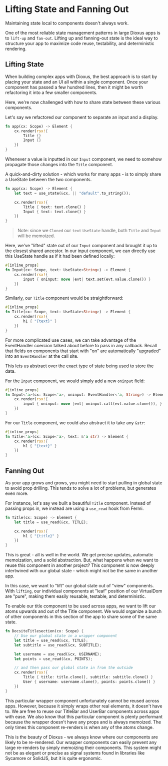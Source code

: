 # Lifting State and Fanning Out

Maintaining state local to components doesn't always work.

One of the most reliable state management patterns in large Dioxus apps is to `lift-up` and `fan-out`. Lifting up and fanning-out state is the ideal way to structure your app to maximize code reuse, testability, and deterministic rendering.


## Lifting State

When building complex apps with Dioxus, the best approach is to start by placing your state and an UI all within a single component. Once your component has passed a few hundred lines, then it might be worth refactoring it into a few smaller components.

Here, we're now challenged with how to share state between these various components.

Let's say we refactored our component to separate an input and a display.

```rust
fn app(cx: Scope) -> Element {
    cx.render(rsx!{
        Title {}
        Input {}
    })
}
```

Whenever a value is inputted in our `Input` component, we need to somehow propagate those changes into the `Title` component.

A quick-and-dirty solution - which works for many apps - is to simply share a UseState between the two components.

```rust
fn app(cx: Scope) -> Element {
    let text = use_state(&cx, || "default".to_string());

    cx.render(rsx!{
        Title { text: text.clone() }
        Input { text: text.clone() }
    })
}
```

> Note: since we `Cloned` our `text` `UseState` handle, both `Title` and `Input` will be memoized.

Here, we've "lifted" state out of our `Input` component and brought it up to the closest shared ancestor. In our input component, we can directly use this UseState handle as if it had been defined locally:

```rust
#[inline_props]
fn Input(cx: Scope, text: UseState<String>) -> Element {
    cx.render(rsx!{
        input { oninput: move |evt| text.set(evt.value.clone()) }
    })
}
```
Similarly, our `Title` component would be straightforward:

```rust
#[inline_props]
fn Title(cx: Scope, text: UseState<String>) -> Element {
    cx.render(rsx!{
        h1 { "{text}" }
    })
}
```

For more complicated use cases, we can take advantage of the EventHandler coercion talked about before to pass in any callback. Recall that fields on components that start with "on" are automatically "upgraded" into an `EventHandler` at the call site.

This lets us abstract over the exact type of state being used to store the data.

For the `Input` component, we would simply add a new `oninput` field:

```rust
#[inline_props]
fn Input<'a>(cx: Scope<'a>, oninput: EventHandler<'a, String>) -> Element {
    cx.render(rsx!{
        input { oninput: move |evt| oninput.call(evt.value.clone()), }
    })
}
```

For our `Title` component, we could also abstract it to take any `&str`:

```rust
#[inline_props]
fn Title<'a>(cx: Scope<'a>, text: &'a str) -> Element {
    cx.render(rsx!{
        h1 { "{text}" }
    })
}
```

## Fanning Out

As your app grows and grows, you might need to start pulling in global state to avoid prop drilling. This tends to solve a lot of problems, but generates even more.

For instance, let's say we built a beautiful `Title` component. Instead of passing props in, we instead are using a `use_read` hook from Fermi.

```rust
fn Title(cx: Scope) -> Element {
    let title = use_read(&cx, TITLE);

    cx.render(rsx!{
        h1 { "{title}" }
    })
}
```

This is great - all is well in the world. We get precise updates, automatic memoization, and a solid abstraction. But, what happens when we want to reuse this component in another project? This component is now deeply intertwined with our global state - which might not be the same in another app.

In this case, we want to "lift" our global state out of "view" components.  With `lifting`, our individual components at "leaf" position of our VirtualDom are "pure", making them easily reusable, testable, and deterministic.

To enable our title component to be used across apps, we want to lift our atoms upwards and out of the Title component. We would organize a bunch of other components in this section of the app to share some of the same state.

```rust
fn DocsiteTitlesection(cx: Scope) {
    // Use our global state in a wrapper component
    let title = use_read(&cx, TITLE);
    let subtitle = use_read(&cx, SUBTITLE);

    let username = use_read(&cx, USERNAME);
    let points = use_read(&cx, POINTS);

    // and then pass our global state in from the outside
    cx.render(rsx!{
        Title { title: title.clone(), subtitle: subtitle.clone() }
        User { username: username.clone(), points: points.clone() }
    })
}
```

This particular wrapper component unfortunately cannot be reused across apps. However, because it simply wraps other real elements, it doesn't have to. We are free to reuse our TitleBar and UserBar components across apps with ease. We also know that this particular component is plenty performant because the wrapper doesn't have any props and is always memoized. The only times this component re-renders is when any of the atoms change.

This is the beauty of Dioxus - we always know where our components are likely to be re-rendered. Our wrapper components can easily prevent any large re-renders by simply memoizing their components. This system might not be as elegant or precise as signal systems found in libraries like Sycamore or SolidJS, but it is quite ergonomic.
